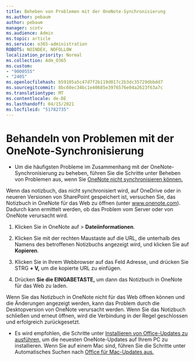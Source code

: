 ```yaml
---
title: Beheben von Problemen mit der OneNote-Synchronisierung
ms.author: pebaum
author: pebaum
manager: scotv
ms.audience: Admin
ms.topic: article
ms.service: o365-administration
ROBOTS: NOINDEX, NOFOLLOW
localization_priority: Normal
ms.collection: Adm_O365
ms.custom:
- "9000555"
- "2405"
ms.openlocfilehash: b59105a5c47d7f2b119d017c2b3dc35729dbbdd7
ms.sourcegitcommit: 8bc60ec34bc1e40685e3976576e04a2623f63a7c
ms.translationtype: MT
ms.contentlocale: de-DE
ms.lasthandoff: 04/15/2021
ms.locfileid: "51782735"
---
```

# <a name="troubleshoot-onenote-sync-issues"></a>Behandeln von Problemen mit der OneNote-Synchronisierung

* Um die häufigsten Probleme im Zusammenhang mit der OneNote-Synchronisierung zu beheben, führen Sie die Schritte unter Beheben von Problemen aus, wenn Sie [OneNote nicht synchronisieren können.](https://support.office.com/article/Fix-issues-when-you-can-t-sync-OneNote-299495ef-66d1-448f-90c1-b785a6968d45)

Wenn das notizbuch, das nicht synchronisiert wird, auf OneDrive oder in neueren Versionen von SharePoint gespeichert ist, versuchen Sie, das Notizbuch in OneNote für das Web zu öffnen (unter www.onenote.com). Dadurch kann ermittelt werden, ob das Problem vom Server oder von OneNote verursacht wird.

1. Klicken Sie in OneNote auf  >  **Dateiinformationen**.

2. Klicken Sie mit der rechten Maustaste auf die URL, die unterhalb des Namens des betroffenen Notizbuchs angezeigt wird, und klicken Sie auf **Kopieren**.

3. Klicken Sie in Ihrem Webbrowser auf das Feld Adresse, und drücken Sie STRG **+ V,** um die kopierte URL zu einfügen.

4. Drücken **Sie die EINGABETASTE,** um dann das Notizbuch in OneNote für das Web zu laden.

Wenn Sie das Notizbuch in OneNote nicht für das Web öffnen können und die Änderungen angezeigt werden, kann das Problem durch die Desktopversion von OneNote verursacht werden. Wenn Sie das Notizbuch schließen und erneut öffnen, wird die Verbindung in der Regel geschlossen und erfolgreich zurückgesetzt.

* Es wird empfohlen, die Schritte unter [Installieren von Office-Updates zu ausführen,](https://support.office.com/article/Install-Office-updates-2ab296f3-7f03-43a2-8e50-46de917611c5) um die neuesten OneNote-Updates auf Ihrem PC zu installieren. Wenn Sie auf einem Mac sind, führen Sie die Schritte unter Automatisches Suchen nach [Office für Mac-Updates aus.](https://support.office.com/article/update-office-for-mac-automatically-bfd1e497-c24d-4754-92ab-910a4074d7c1)